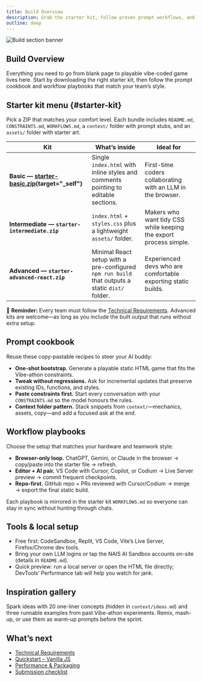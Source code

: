 ```yaml
---
title: Build Overview
description: Grab the starter kit, follow proven prompt workflows, and spin up your game in hours.
outline: deep
---
```


![Build section banner](/build-section-banner.webp)

## Build Overview

Everything you need to go from blank page to playable vibe-coded game lives here. Start by downloading the right starter kit, then follow the prompt cookbook and workflow playbooks that match your team’s style.

## Starter kit menu {#starter-kit}

Pick a ZIP that matches your comfort level. Each bundle includes `README.md`, `CONSTRAINTS.md`, `WORKFLOWS.md`, a `context/` folder with prompt stubs, and an `assets/` folder with starter art.

| Kit | What’s inside | Ideal for |
| --- | --- | --- |
| **Basic — [starter-basic.zip](/starter-kits/starter-basic.zip){target="_self"}** | Single `index.html` with inline styles and comments pointing to editable sections. | First-time coders collaborating with an LLM in the browser. |
| **Intermediate — `starter-intermediate.zip`** | `index.html` + `styles.css` plus a lightweight `assets/` folder. | Makers who want tidy CSS while keeping the export process simple. |
| **Advanced — `starter-advanced-react.zip`** | Minimal React setup with a pre-configured `npm run build` that outputs a static `dist/` folder. | Experienced devs who are comfortable exporting static builds. |

📌 **Reminder:** Every team must follow the [Technical Requirements](/build/technical-requirements). Advanced kits are welcome—as long as you include the built output that runs without extra setup.

## Prompt cookbook

Reuse these copy-pastable recipes to steer your AI buddy:

- **One-shot bootstrap.** Generate a playable static HTML game that fits the Vibe-athon constraints.
- **Tweak without regressions.** Ask for incremental updates that preserve existing IDs, functions, and styles.
- **Paste constraints first.** Start every conversation with your `CONSTRAINTS.md` so the model honours the rules.
- **Context folder pattern.** Stack snippets from `context/`—mechanics, assets, copy—and add a focused ask at the end.

## Workflow playbooks

Choose the setup that matches your hardware and teamwork style:

- **Browser-only loop.** ChatGPT, Gemini, or Claude in the browser → copy/paste into the starter file → refresh.
- **Editor + AI pair.** VS Code with Cursor, Copilot, or Codium → Live Server preview → commit frequent checkpoints.
- **Repo-first.** GitHub repo + PRs reviewed with Cursor/Codium → merge → export the final static build.

Each playbook is mirrored in the starter kit `WORKFLOWS.md` so everyone can stay in sync without hunting through chats.

## Tools & local setup

- Free first: CodeSandbox, Replit, VS Code, Vite’s Live Server, Firefox/Chrome dev tools.
- Bring your own LLM logins or tap the NAIS AI Sandbox accounts on-site (details in `README.md`).
- Quick preview: run a local server or open the HTML file directly; DevTools’ Performance tab will help you watch for jank.

## Inspiration gallery

Spark ideas with 20 one-liner concepts (hidden in `context/ideas.md`) and three runnable examples from past Vibe-athon experiments. Remix, mash-up, or use them as warm-up prompts before the sprint.

## What’s next

- [Technical Requirements](/build/technical-requirements)
- [Quickstart – Vanilla JS](/build/quickstart-vanilla)
- [Performance & Packaging](/build/performance-offline)
- [Submission checklist](/ship/qa-checklist)
